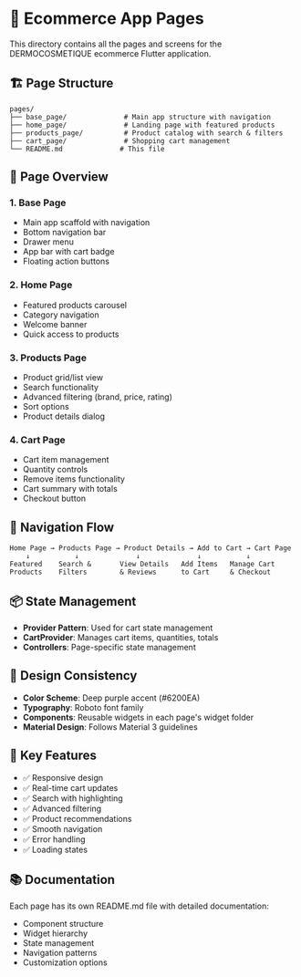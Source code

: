 # 📱 Ecommerce App Pages

This directory contains all the pages and screens for the DERMOCOSMETIQUE ecommerce Flutter application.

## 🏗️ **Page Structure**

```
pages/
├── base_page/              # Main app structure with navigation
├── home_page/              # Landing page with featured products
├── products_page/          # Product catalog with search & filters
├── cart_page/              # Shopping cart management
└── README.md              # This file
```

## 🎯 **Page Overview**

### **1. Base Page** 
- Main app scaffold with navigation
- Bottom navigation bar
- Drawer menu
- App bar with cart badge
- Floating action buttons

### **2. Home Page**
- Featured products carousel
- Category navigation
- Welcome banner
- Quick access to products

### **3. Products Page**
- Product grid/list view
- Search functionality
- Advanced filtering (brand, price, rating)
- Sort options
- Product details dialog

### **4. Cart Page**
- Cart item management
- Quantity controls
- Remove items functionality
- Cart summary with totals
- Checkout button

## 🚀 **Navigation Flow**

```
Home Page → Products Page → Product Details → Add to Cart → Cart Page
    ↓           ↓              ↓              ↓           ↓
Featured    Search &       View Details   Add Items   Manage Cart
Products    Filters        & Reviews      to Cart     & Checkout
```

## 📦 **State Management**

- **Provider Pattern**: Used for cart state management
- **CartProvider**: Manages cart items, quantities, totals
- **Controllers**: Page-specific state management

## 🎨 **Design Consistency**

- **Color Scheme**: Deep purple accent (#6200EA)
- **Typography**: Roboto font family
- **Components**: Reusable widgets in each page's widget folder
- **Material Design**: Follows Material 3 guidelines

## 🔧 **Key Features**

- ✅ Responsive design
- ✅ Real-time cart updates
- ✅ Search with highlighting
- ✅ Advanced filtering
- ✅ Product recommendations
- ✅ Smooth navigation
- ✅ Error handling
- ✅ Loading states

## 📚 **Documentation**

Each page has its own README.md file with detailed documentation:
- Component structure
- Widget hierarchy
- State management
- Navigation patterns
- Customization options
